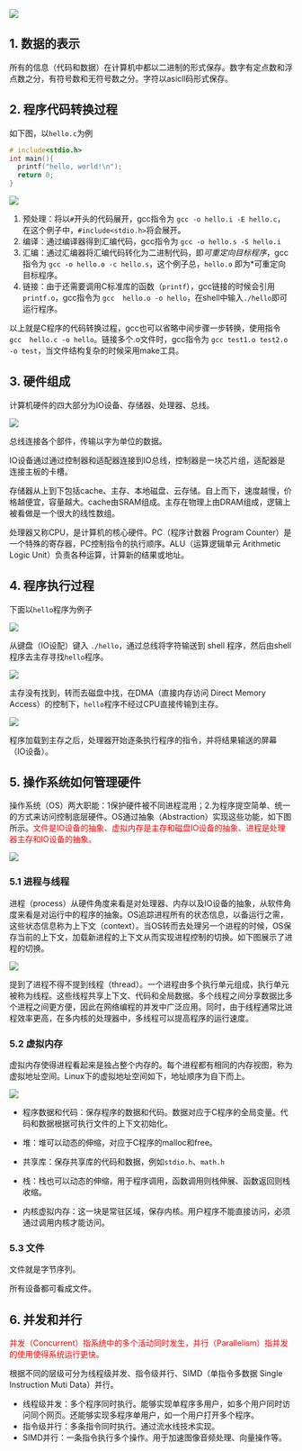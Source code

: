 ![](./pic/1_roadmap.png)

## 1. 数据的表示

所有的信息（代码和数据）在计算机中都以二进制的形式保存。数字有定点数和浮点数之分，有符号数和无符号数之分。字符以asicll码形式保存。

## 2. 程序代码转换过程

如下图，以`hello.c`为例

```c
# include<stdio.h>
int main(){
  printf("hello, world!\n");
  return 0;
}
```

![](./pic/1.png)

1. 预处理：将以`#`开头的代码展开，gcc指令为 `gcc -o hello.i -E hello.c`， 在这个例子中，`#include<stdio.h>`将会展开。
2. 编译：通过编译器得到汇编代码，gcc指令为 `gcc -o hello.s -S hello.i`
3. 汇编：通过汇编器将汇编代码转化为二进制代码，即*可重定向目标程序*，gcc指令为 `gcc -o hello.o -c hello.s`，这个例子总，`hello.o` 即为*可重定向目标程序。
4. 链接：由于还需要调用C标准库的函数（`printf`），gcc链接的时候会引用`printf.o`，gcc指令为 `gcc  hello.o -o hello`，在shell中输入`./hello`即可运行程序。

以上就是C程序的代码转换过程，gcc也可以省略中间步骤一步转换，使用指令 `gcc  hello.c -o hello`。链接多个.o文件时，gcc指令为 `gcc test1.o test2.o -o test`，当文件结构复杂的时候采用make工具。



## 3. 硬件组成

计算机硬件的四大部分为IO设备、存储器、处理器、总线。

![](./pic/2.png)

总线连接各个部件，传输以字为单位的数据。

IO设备通过通过控制器和适配器连接到IO总线，控制器是一块芯片组，适配器是连接主板的卡槽。

存储器从上到下包括cache、主存、本地磁盘、云存储。自上而下，速度越慢，价格越便宜，容量越大。cache由SRAM组成。主存在物理上由DRAM组成，逻辑上被看做是一个很大的线性数组。

处理器又称CPU，是计算机的核心硬件。PC（程序计数器 Program Counter）是一个特殊的寄存器，PC控制指令的执行顺序。ALU（运算逻辑单元 Arithmetic Logic Unit）负责各种运算，计算新的结果或地址。



## 4. 程序执行过程

下面以`hello`程序为例子

![](./pic/3.png)

从键盘（IO设配）键入 `./hello`，通过总线将字符输送到 shell 程序，然后由shell程序去主存寻找`hello`程序。

![](./pic/4.png)

主存没有找到，转而去磁盘中找，在DMA（直接内存访问 Direct Memory Access）的控制下，`hello`程序不经过CPU直接传输到主存。

![](./pic/5.png)

程序加载到主存之后，处理器开始逐条执行程序的指令，并将结果输送的屏幕（IO设备）。



## 5. 操作系统如何管理硬件

操作系统（OS）两大职能：1保护硬件被不同进程混用；2.为程序提空简单、统一的方式来访问控制底层硬件。OS通过抽象（Abstraction）实现这些功能，如下图所示。<span style="color: red">文件是IO设备的抽象、虚拟内存是主存和磁盘IO设备的抽象、进程是处理器主存和IO设备的抽象。</span >

![](./pic/6.png)

### 5.1 进程与线程

进程（process）从硬件角度来看是对处理器、内存以及IO设备的抽象，从软件角度来看是对运行中的程序的抽象。OS追踪进程所有的状态信息，以备运行之需，这些状态信息称为上下文（context）。当OS转而去处理另一个进程的时候，OS保存当前的上下文，加载新进程的上下文从而实现进程控制的切换。如下图展示了进程的切换。

![](./pic/7.png)



提到了进程不得不提到线程（thread）。一个进程由多个执行单元组成，执行单元被称为线程。这些线程共享上下文、代码和全局数据。多个线程之间分享数据比多个进程之间更方便，因此在网络编程的并发中广泛应用。同时，由于线程通常比进程效率更高，在多内核的处理器中，多线程可以提高程序的运行速度。

### 5.2 虚拟内存

虚拟内存使得进程看起来是独占整个内存的。每个进程都有相同的内存视图，称为虚拟地址空间。Linux下的虚拟地址空间如下，地址顺序为自下而上。

![](./pic/8.png)

- 程序数据和代码：保存程序的数据和代码。数据对应于C程序的全局变量。代码和数据根据可执行文件的上下文初始化。

- 堆：堆可以动态的伸缩，对应于C程序的malloc和free。

- 共享库：保存共享库的代码和数据，例如`stdio.h`、`math.h`

- 栈：栈也可以动态的伸缩，用于程序调用，函数调用则栈伸展、函数返回则栈收缩。
- 内核虚拟内存：这一块是常驻区域，保存内核。用户程序不能直接访问，必须通过调用内核才能访问。

### 5.3 文件

文件就是字节序列。

所有设备都可看成文件。



## 6. 并发和并行

<span style="color: red">并发（Concurrent）指系统中的多个活动同时发生，并行（Parallelism）指并发的使用使得系统运行更快。</span>

根据不同的层级可分为线程级并发、指令级并行、SIMD（单指令多数据 Single Instruction Muti Data）并行。

- 线程级并发：多个程序同时执行。能够实现单程序多用户，如多个用户同时访问同个网页。还能够实现多程序单用户，如一个用户打开多个程序。
- 指令级并行：多条指令同时执行。通过流水线技术实现。
- SIMD并行：一条指令执行多个操作。用于加速图像音频处理、向量操作等。



